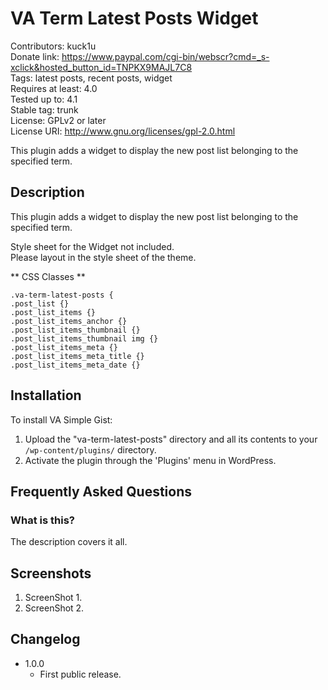 VA Term Latest Posts Widget
==============================
Contributors: kuck1u  
Donate link: https://www.paypal.com/cgi-bin/webscr?cmd=_s-xclick&hosted_button_id=TNPKX9MAJL7C8  
Tags: latest posts, recent posts, widget  
Requires at least: 4.0  
Tested up to: 4.1  
Stable tag: trunk  
License: GPLv2 or later  
License URI: http://www.gnu.org/licenses/gpl-2.0.html  

This plugin adds a widget to display the new post list belonging to the specified term.

## Description

This plugin adds a widget to display the new post list belonging to the specified term.

Style sheet for the Widget not included.  
Please layout in the style sheet of the theme.

** CSS Classes **
```
.va-term-latest-posts {
.post_list {}
.post_list_items {}
.post_list_items_anchor {}
.post_list_items_thumbnail {}
.post_list_items_thumbnail img {}
.post_list_items_meta {}
.post_list_items_meta_title {}
.post_list_items_meta_date {}
```

## Installation

To install VA Simple Gist:

1. Upload the "va-term-latest-posts" directory and all its contents to your `/wp-content/plugins/` directory.
2. Activate the plugin through the 'Plugins' menu in WordPress.

## Frequently Asked Questions

### What is this?

The description covers it all.

## Screenshots

1. ScreenShot 1.
1. ScreenShot 2.

## Changelog

* 1.0.0
    * First public release.
